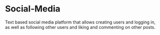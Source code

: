 # Social-Media
Text based social media platform that allows creating users and logging in, as well as following other users and liking and commenting on other posts.
